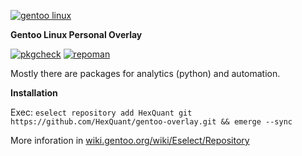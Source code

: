 
[![gentoo linux](https://assets.gentoo.org/tyrian/v1/site-logo.svg)](https://www.gentoo.org/)

**Gentoo Linux Personal Overlay**

[![pkgcheck](https://github.com/HexQuant/gentoo-overlay/actions/workflows/pkgcheck.yml/badge.svg)](https://github.com/HexQuant/gentoo-overlay/actions/workflows/pkgcheck.yml)
[![repoman](https://github.com/HexQuant/gentoo-overlay/actions/workflows/repoman.yml/badge.svg)](https://github.com/HexQuant/gentoo-overlay/actions/workflows/repoman.yml)

Mostly there are packages for analytics (python) and automation.

**Installation**

Exec: ```eselect repository add HexQuant git https://github.com/HexQuant/gentoo-overlay.git && emerge --sync```

More inforation in [wiki.gentoo.org/wiki/Eselect/Repository](https://wiki.gentoo.org/wiki/Eselect/Repository)
